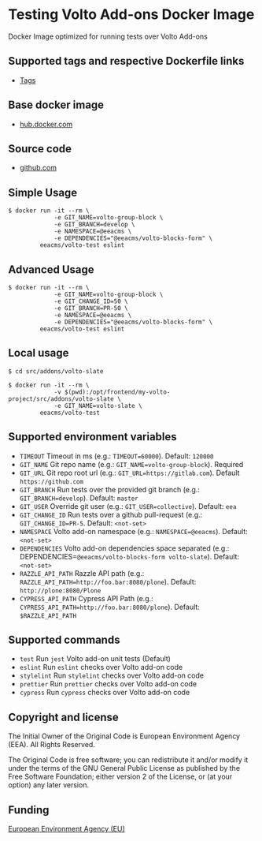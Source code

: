 # Testing Volto Add-ons Docker Image

Docker Image optimized for running tests over Volto Add-ons

## Supported tags and respective Dockerfile links

- [Tags](https://hub.docker.com/r/eeacms/volto-test/tags/)

## Base docker image

- [hub.docker.com](https://hub.docker.com/r/eeacms/volto-test/)

## Source code

- [github.com](http://github.com/eea/eea.docker.volto-test)

## Simple Usage

    $ docker run -it --rm \
                 -e GIT_NAME=volto-group-block \
                 -e GIT_BRANCH=develop \
                 -e NAMESPACE=@eeacms \
                 -e DEPENDENCIES="@eeacms/volto-blocks-form" \
             eeacms/volto-test eslint

## Advanced Usage

    $ docker run -it --rm \
                 -e GIT_NAME=volto-group-block \
                 -e GIT_CHANGE_ID=50 \
                 -e GIT_BRANCH=PR-50 \
                 -e NAMESPACE=@eeacms \
                 -e DEPENDENCIES="@eeacms/volto-blocks-form" \
             eeacms/volto-test eslint

## Local usage

    $ cd src/addons/volto-slate

    $ docker run -it --rm \
                 -v $(pwd):/opt/frontend/my-volto-project/src/addons/volto-slate \
                 -e GIT_NAME=volto-slate \
             eeacms/volto-test

## Supported environment variables

- `TIMEOUT` Timeout in ms (e.g.: `TIMEOUT=60000`). Default: `120000`
- `GIT_NAME` Git repo name (e.g.: `GIT_NAME=volto-group-block`). Required
- `GIT_URL` Git repo root url (e.g.: `GIT_URL=https://gitlab.com`). Default `https://github.com`
- `GIT_BRANCH` Run tests over the provided git branch (e.g.: `GIT_BRANCH=develop`). Default: `master`
- `GIT_USER` Override git user (e.g.: `GIT_USER=collective`). Default: `eea`
- `GIT_CHANGE_ID` Run tests over a github pull-request (e.g.: `GIT_CHANGE_ID=PR-5`. Default: `<not-set>`
- `NAMESPACE` Volto add-on namespace (e.g.: `NAMESPACE=@eeacms`). Default: `<not-set>`
- `DEPENDENCIES` Volto add-on dependencies space separated (e.g.: DEPENDENCIES=`@eeacms/volto-blocks-form volto-slate`). Default: `<not-set>`
- `RAZZLE_API_PATH` Razzle API path (e.g.: `RAZZLE_API_PATH=http://foo.bar:8080/plone`). Default: `http://plone:8080/Plone`
- `CYPRESS_API_PATH` Cypress API Path (e.g.: `CYPRESS_API_PATH=http://foo.bar:8080/plone`). Default: `$RAZZLE_API_PATH`

## Supported commands

- `test` Run `jest` Volto add-on unit tests (Default)
- `eslint` Run `eslint` checks over Volto add-on code
- `stylelint` Run `stylelint` checks over Volto add-on code
- `prettier` Run `prettier` checks over Volto add-on code
- `cypress` Run `cypress` checks over Volto add-on code

## Copyright and license

The Initial Owner of the Original Code is European Environment Agency (EEA).
All Rights Reserved.

The Original Code is free software;
you can redistribute it and/or modify it under the terms of the GNU
General Public License as published by the Free Software Foundation;
either version 2 of the License, or (at your option) any later
version.

## Funding

[European Environment Agency (EU)](http://eea.europa.eu)
